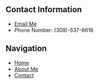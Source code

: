 ## Contact Information

- [Email Me](mailto:broden.scott.dean@gmail.com)
- Phone Number: (308)-537-6616

## Navigation

- [Home](index.md)  
- [About Me](about.md)  
- [Contact](contact.md)
